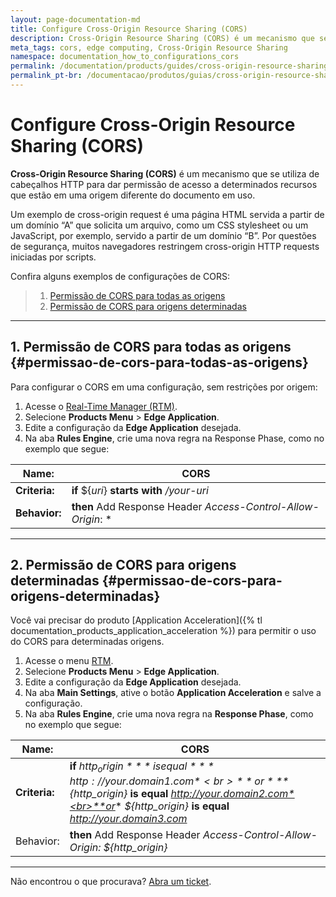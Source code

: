 ```yaml
---
layout: page-documentation-md
title: Configure Cross-Origin Resource Sharing (CORS)
description: Cross-Origin Resource Sharing (CORS) é um mecanismo que se utiliza de cabeçalhos HTTP para dar permissão de acesso a determinados recursos que estão em uma origem diferente do documento em uso.
meta_tags: cors, edge computing, Cross-Origin Resource Sharing
namespace: documentation_how_to_configurations_cors
permalink: /documentation/products/guides/cross-origin-resource-sharing-cors/
permalink_pt-br: /documentacao/produtos/guias/cross-origin-resource-sharing-cors/
---
```


# Configure Cross-Origin Resource Sharing (CORS)

**Cross-Origin Resource Sharing (CORS)** é um mecanismo que se utiliza de cabeçalhos HTTP para dar permissão de acesso a determinados recursos que estão em uma origem diferente do documento em uso.

Um exemplo de cross-origin request é uma página HTML servida a partir de um domínio “A” que solicita um arquivo, como um CSS stylesheet ou um JavaScript, por exemplo, servido a partir de um domínio “B”. Por questões de segurança, muitos navegadores restringem cross-origin HTTP requests iniciadas por scripts.

Confira alguns exemplos de configurações de CORS:

> 1. [Permissão de CORS para todas as origens](#permissao-de-cors-para-todas-as-origens)
> 2. [Permissão de CORS para origens determinadas](#permissao-de-cors-para-origens-determinadas)

---

## 1. Permissão de CORS para todas as origens {#permissao-de-cors-para-todas-as-origens}

Para configurar o CORS em uma configuração, sem restrições por origem:

1. Acesse o [Real-Time Manager (RTM)](https://manager.azion.com/).
2. Selecione **Products Menu** > **Edge Application**.
3. Edite a configuração da **Edge Application** desejada.
4. Na aba **Rules Engine**, crie uma nova regra na Response Phase, como no exemplo que segue:

| **Name:** | **CORS** |
|-----------|------|
| **Criteria:** | **if** ${*uri*} **starts with** */your-uri* |
| **Behavior:** | **then** Add Response Header *Access-Control-Allow-Origin*: * |

---

## 2. Permissão de CORS para origens determinadas {#permissao-de-cors-para-origens-determinadas}

Você vai precisar do produto [Application Acceleration]({% tl documentation_products_application_acceleration %}) para permitir o uso do CORS para determinadas origens.

1. Acesse o menu [RTM](https://manager.azion.com/).
2. Selecione **Products Menu** > **Edge Application**.
3. Edite a configuração da **Edge Application** desejada.
4. Na aba **Main Settings**, ative o botão **Application Acceleration** e salve a configuração.
5. Na aba **Rules Engine**, crie uma nova regra na **Response Phase**, como no exemplo que segue:

| **Name:** | **CORS** |
|-----------|------|
| **Criteria:** | **if** *${http_origin}* **is equal** *http://your.domain1.com*<br>**or** *${http_origin}* **is equal** *http://your.domain2.com*<br>**or** *${http_origin}* **is equal** *http://your.domain3.com* |
| Behavior: | **then** Add Response Header *Access-Control-Allow-Origin: ${http_origin}* |

---

Não encontrou o que procurava? [Abra um ticket](https://tickets.azion.com/pt-BR/support/login/).
